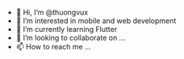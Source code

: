 - 👋 Hi, I’m @thuongvux
- 👀 I’m interested in mobile and web development
- 🌱 I’m currently learning Flutter
- 💞️ I’m looking to collaborate on ...
- 📫 How to reach me ...

<!---
thuongvux/thuongvux is a ✨ special ✨ repository because its `README.md` (this file) appears on your GitHub profile.
You can click the Preview link to take a look at your changes.
--->
